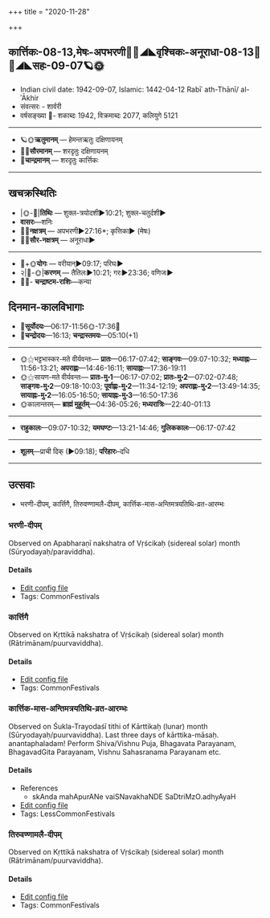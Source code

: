 +++
title = "2020-11-28"

+++
## कार्त्तिकः-08-13,मेषः-अपभरणी🌛🌌◢◣वृश्चिकः-अनूराधा-08-13🌌🌞◢◣सहः-09-07🪐🌞
- Indian civil date: 1942-09-07, Islamic: 1442-04-12 Rabīʿ ath-Thānī/ al-ʾĀkhir
- संवत्सरः - शार्वरी
- वर्षसङ्ख्या 🌛- शकाब्दः 1942, विक्रमाब्दः 2077, कलियुगे 5121
___________________
- 🪐🌞**ऋतुमानम्** — हेमन्तऋतुः दक्षिणायनम्
- 🌌🌞**सौरमानम्** — शरदृतुः दक्षिणायनम्
- 🌛**चान्द्रमानम्** — शरदृतुः कार्त्तिकः
___________________


## खचक्रस्थितिः
- |🌞-🌛|**तिथिः** — शुक्ल-त्रयोदशी►10:21; शुक्ल-चतुर्दशी►  
- **वासरः**—शनिः  
- 🌌🌛**नक्षत्रम्** — अपभरणी►27:16*; कृत्तिका► (मेषः)  
- 🌌🌞**सौर-नक्षत्रम्** — अनूराधा►  
___________________
- 🌛+🌞**योगः** — वरीयान्►09:17; परिघः►  
- २|🌛-🌞|**करणम्** — तैतिलः►10:21; गरः►23:36; वणिजः►  
- 🌌🌛- **चन्द्राष्टम-राशिः**—कन्या  


## दिनमान-कालविभागाः
- 🌅**सूर्योदयः**—06:17-11:56🌞️-17:36🌇  
- 🌛**चन्द्रोदयः**—16:13; **चन्द्रास्तमयः**—05:10(+1)  
___________________
- 🌞⚝भट्टभास्कर-मते वीर्यवन्तः— **प्रातः**—06:17-07:42; **साङ्गवः**—09:07-10:32; **मध्याह्नः**—11:56-13:21; **अपराह्णः**—14:46-16:11; **सायाह्नः**—17:36-19:11  
- 🌞⚝सायण-मते वीर्यवन्तः— **प्रातः-मु॰1**—06:17-07:02; **प्रातः-मु॰2**—07:02-07:48; **साङ्गवः-मु॰2**—09:18-10:03; **पूर्वाह्णः-मु॰2**—11:34-12:19; **अपराह्णः-मु॰2**—13:49-14:35; **सायाह्नः-मु॰2**—16:05-16:50; **सायाह्नः-मु॰3**—16:50-17:36  
- 🌞कालान्तरम्— **ब्राह्मं मुहूर्तम्**—04:36-05:26; **मध्यरात्रिः**—22:40-01:13  
___________________
- **राहुकालः**—09:07-10:32; **यमघण्टः**—13:21-14:46; **गुलिककालः**—06:17-07:42  
___________________
- **शूलम्**—प्राची दिक् (►09:18); **परिहारः**–दधि  
___________________

## उत्सवाः
- भरणी-दीपम्, कार्त्तिगै, तिरुवण्णामलै-दीपम्, कार्त्तिक-मास-अन्तिमत्रयतिथि-व्रत-आरम्भः
### भरणी-दीपम्

Observed on Apabharaṇī nakshatra of Vṛścikaḥ (sidereal solar) month (Sūryodayaḥ/paraviddha). 

#### Details
- [Edit config file](https://github.com/jyotisham/adyatithi/tree/master/tamil/sidereal_solar_month/nakshatra/08/02/bharaNI~dIpam.toml)
- Tags: CommonFestivals


### कार्त्तिगै

Observed on Kṛttikā nakshatra of Vṛścikaḥ (sidereal solar) month (Rātrimānam/puurvaviddha). 

#### Details
- [Edit config file](https://github.com/jyotisham/adyatithi/tree/master/tamil/sidereal_solar_month/nakshatra/08/03/kArttigai.toml)
- Tags: CommonFestivals


### कार्त्तिक-मास-अन्तिमत्रयतिथि-व्रत-आरम्भः

Observed on Śukla-Trayodaśī tithi of Kārttikaḥ (lunar) month (Sūryodayaḥ/puurvaviddha). Last three days of kārttika-māsaḥ. anantaphaladam! Perform Shiva/Vishnu Puja, Bhagavata Parayanam, BhagavadGita Parayanam, Vishnu Sahasranama Parayanam etc.

#### Details
- References
  - skAnda mahApurANe vaiSNavakhaNDE SaDtriMzO.adhyAyaH
- [Edit config file](https://github.com/jyotisham/adyatithi/tree/master/general/lunar_month/tithi/08/13/kArttika-mAsa-antimatrayatithi-vrata-ArambhaH.toml)
- Tags: LessCommonFestivals


### तिरुवण्णामलै-दीपम्

Observed on Kṛttikā nakshatra of Vṛścikaḥ (sidereal solar) month (Rātrimānam/puurvaviddha). 

#### Details
- [Edit config file](https://github.com/jyotisham/adyatithi/tree/master/tamil/sidereal_solar_month/nakshatra/08/03/tiruvaNNAmalai~dIpam.toml)
- Tags: CommonFestivals


